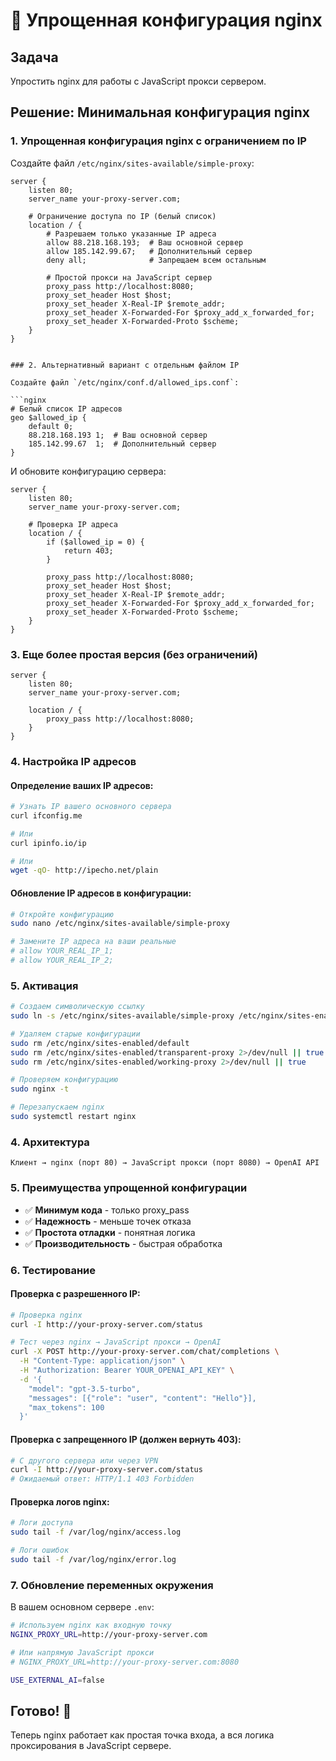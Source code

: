 # 🔧 Упрощенная конфигурация nginx

## Задача
Упростить nginx для работы с JavaScript прокси сервером.

## Решение: Минимальная конфигурация nginx

### 1. Упрощенная конфигурация nginx с ограничением по IP

Создайте файл `/etc/nginx/sites-available/simple-proxy`:

```nginx
server {
    listen 80;
    server_name your-proxy-server.com;
    
    # Ограничение доступа по IP (белый список)
    location / {
        # Разрешаем только указанные IP адреса
        allow 88.218.168.193;  # Ваш основной сервер
        allow 185.142.99.67;   # Дополнительный сервер
        deny all;              # Запрещаем всем остальным
        
        # Простой прокси на JavaScript сервер
        proxy_pass http://localhost:8080;
        proxy_set_header Host $host;
        proxy_set_header X-Real-IP $remote_addr;
        proxy_set_header X-Forwarded-For $proxy_add_x_forwarded_for;
        proxy_set_header X-Forwarded-Proto $scheme;
    }
}
```
```

### 2. Альтернативный вариант с отдельным файлом IP

Создайте файл `/etc/nginx/conf.d/allowed_ips.conf`:

```nginx
# Белый список IP адресов
geo $allowed_ip {
    default 0;
    88.218.168.193 1;  # Ваш основной сервер
    185.142.99.67  1;  # Дополнительный сервер
}
```

И обновите конфигурацию сервера:

```nginx
server {
    listen 80;
    server_name your-proxy-server.com;
    
    # Проверка IP адреса
    location / {
        if ($allowed_ip = 0) {
            return 403;
        }
        
        proxy_pass http://localhost:8080;
        proxy_set_header Host $host;
        proxy_set_header X-Real-IP $remote_addr;
        proxy_set_header X-Forwarded-For $proxy_add_x_forwarded_for;
        proxy_set_header X-Forwarded-Proto $scheme;
    }
}
```

### 3. Еще более простая версия (без ограничений)

```nginx
server {
    listen 80;
    server_name your-proxy-server.com;
    
    location / {
        proxy_pass http://localhost:8080;
    }
}
```

### 4. Настройка IP адресов

#### Определение ваших IP адресов:
```bash
# Узнать IP вашего основного сервера
curl ifconfig.me

# Или
curl ipinfo.io/ip

# Или
wget -qO- http://ipecho.net/plain
```

#### Обновление IP адресов в конфигурации:
```bash
# Откройте конфигурацию
sudo nano /etc/nginx/sites-available/simple-proxy

# Замените IP адреса на ваши реальные
# allow YOUR_REAL_IP_1;
# allow YOUR_REAL_IP_2;
```

### 5. Активация

```bash
# Создаем символическую ссылку
sudo ln -s /etc/nginx/sites-available/simple-proxy /etc/nginx/sites-enabled/

# Удаляем старые конфигурации
sudo rm /etc/nginx/sites-enabled/default
sudo rm /etc/nginx/sites-enabled/transparent-proxy 2>/dev/null || true
sudo rm /etc/nginx/sites-enabled/working-proxy 2>/dev/null || true

# Проверяем конфигурацию
sudo nginx -t

# Перезапускаем nginx
sudo systemctl restart nginx
```

### 4. Архитектура

```
Клиент → nginx (порт 80) → JavaScript прокси (порт 8080) → OpenAI API
```

### 5. Преимущества упрощенной конфигурации

- ✅ **Минимум кода** - только proxy_pass
- ✅ **Надежность** - меньше точек отказа
- ✅ **Простота отладки** - понятная логика
- ✅ **Производительность** - быстрая обработка

### 6. Тестирование

#### Проверка с разрешенного IP:
```bash
# Проверка nginx
curl -I http://your-proxy-server.com/status

# Тест через nginx → JavaScript прокси → OpenAI
curl -X POST http://your-proxy-server.com/chat/completions \
  -H "Content-Type: application/json" \
  -H "Authorization: Bearer YOUR_OPENAI_API_KEY" \
  -d '{
    "model": "gpt-3.5-turbo",
    "messages": [{"role": "user", "content": "Hello"}],
    "max_tokens": 100
  }'
```

#### Проверка с запрещенного IP (должен вернуть 403):
```bash
# С другого сервера или через VPN
curl -I http://your-proxy-server.com/status
# Ожидаемый ответ: HTTP/1.1 403 Forbidden
```

#### Проверка логов nginx:
```bash
# Логи доступа
sudo tail -f /var/log/nginx/access.log

# Логи ошибок
sudo tail -f /var/log/nginx/error.log
```

### 7. Обновление переменных окружения

В вашем основном сервере `.env`:
```bash
# Используем nginx как входную точку
NGINX_PROXY_URL=http://your-proxy-server.com

# Или напрямую JavaScript прокси
# NGINX_PROXY_URL=http://your-proxy-server.com:8080

USE_EXTERNAL_AI=false
```

## Готово! 🎉

Теперь nginx работает как простая точка входа, а вся логика проксирования в JavaScript сервере. 